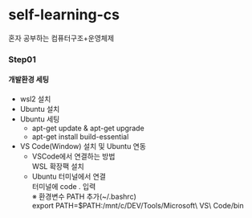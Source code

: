 # self-learning-cs
혼자 공부하는 컴퓨터구조+운영체제

### Step01
#### 개발환경 세팅
- wsl2 설치
- Ubuntu 설치
- Ubuntu 세팅
  - apt-get update & apt-get upgrade
  - apt-get install build-essential
- VS Code(Window) 설치 및 Ubuntu 연동
  - VSCode에서 연결하는 방법  
    WSL 확장팩 설치
  -  Ubuntu 터미널에서 연결  
    터미널에 code . 입력  
    ※ 환경변수 PATH 추가(~/.bashrc)  
    export PATH=$PATH:/mnt/c/DEV/Tools/Microsoft\ VS\ Code/bin
